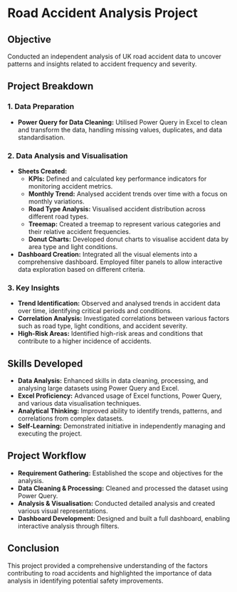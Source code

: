 # Road Accident Analysis Project

## Objective
Conducted an independent analysis of UK road accident data to uncover patterns and insights related to accident frequency and severity.

## Project Breakdown

### 1. Data Preparation
- **Power Query for Data Cleaning:** Utilised Power Query in Excel to clean and transform the data, handling missing values, duplicates, and data standardisation.

### 2. Data Analysis and Visualisation
- **Sheets Created:**
  - **KPIs:** Defined and calculated key performance indicators for monitoring accident metrics.
  - **Monthly Trend:** Analysed accident trends over time with a focus on monthly variations.
  - **Road Type Analysis:** Visualised accident distribution across different road types.
  - **Treemap:** Created a treemap to represent various categories and their relative accident frequencies.
  - **Donut Charts:** Developed donut charts to visualise accident data by area type and light conditions.
- **Dashboard Creation:** Integrated all the visual elements into a comprehensive dashboard. Employed filter panels to allow interactive data exploration based on different criteria.

### 3. Key Insights
- **Trend Identification:** Observed and analysed trends in accident data over time, identifying critical periods and conditions.
- **Correlation Analysis:** Investigated correlations between various factors such as road type, light conditions, and accident severity.
- **High-Risk Areas:** Identified high-risk areas and conditions that contribute to a higher incidence of accidents.

## Skills Developed
- **Data Analysis:** Enhanced skills in data cleaning, processing, and analysing large datasets using Power Query and Excel.
- **Excel Proficiency:** Advanced usage of Excel functions, Power Query, and various data visualisation techniques.
- **Analytical Thinking:** Improved ability to identify trends, patterns, and correlations from complex datasets.
- **Self-Learning:** Demonstrated initiative in independently managing and executing the project.

## Project Workflow
- **Requirement Gathering:** Established the scope and objectives for the analysis.
- **Data Cleaning & Processing:** Cleaned and processed the dataset using Power Query.
- **Analysis & Visualisation:** Conducted detailed analysis and created various visual representations.
- **Dashboard Development:** Designed and built a full dashboard, enabling interactive analysis through filters.

## Conclusion
This project provided a comprehensive understanding of the factors contributing to road accidents and highlighted the importance of data analysis in identifying potential safety improvements.
